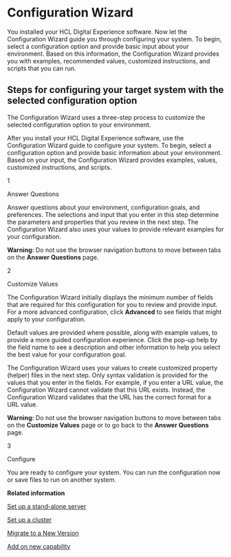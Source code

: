 # Configuration Wizard



You installed your HCL Digital Experience software. Now let the Configuration Wizard guide you through configuring your system. To begin, select a configuration option and provide basic input about your environment. Based on this information, the Configuration Wizard provides you with examples, recommended values, customized instructions, and scripts that you can run.

## Steps for configuring your target system with the selected configuration option

The Configuration Wizard uses a three-step process to customize the selected configuration option to your environment.

After you install your HCL Digital Experience software, use the Configuration Wizard guide to configure your system. To begin, select a configuration option and provide basic information about your environment. Based on your input, the Configuration Wizard provides examples, values, customized instructions, and scripts.

1

Answer Questions

Answer questions about your environment, configuration goals, and preferences. The selections and input that you enter in this step determine the parameters and properties that you review in the next step. The Configuration Wizard also uses your values to provide relevant examples for your configuration.

**Warning:** Do not use the browser navigation buttons to move between tabs on the **Answer Questions** page.

2

Customize Values

The Configuration Wizard initially displays the minimum number of fields that are required for this configuration for you to review and provide input. For a more advanced configuration, click **Advanced** to see fields that might apply to your configuration.

Default values are provided where possible, along with example values, to provide a more guided configuration experience. Click the pop-up help by the field name to see a description and other information to help you select the best value for your configuration goal.

The Configuration Wizard uses your values to create customized property \(helper\) files in the next step. Only syntax validation is provided for the values that you enter in the fields. For example, if you enter a URL value, the Configuration Wizard cannot validate that this URL exists. Instead, the Configuration Wizard validates that the URL has the correct format for a URL value.

**Warning:** Do not use the browser navigation buttons to move between tabs on the **Customize Values** page or to go back to the **Answer Questions** page.

3

Configure

You are ready to configure your system. You can run the configuration now or save files to run on another system.

**Related information**  


[Set up a stand-alone server](cw_standalone.md)

[Set up a cluster](cw_cluster.md)

[Migrate to a New Version](cw_update.md)

[Add on new capability](cw_modify.md)

